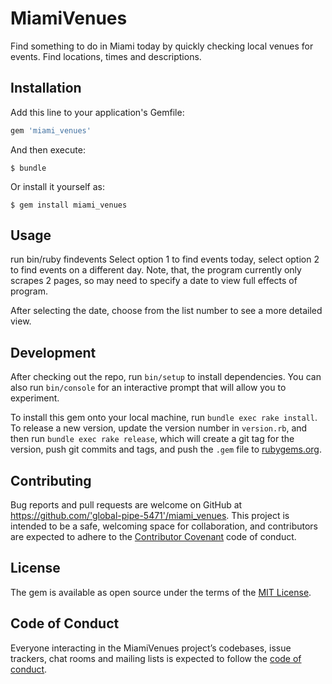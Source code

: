 # MiamiVenues

Find something to do in Miami today by quickly checking local venues for events.  Find locations, times and descriptions.

## Installation

Add this line to your application's Gemfile:

```ruby
gem 'miami_venues'
```

And then execute:

    $ bundle

Or install it yourself as:

    $ gem install miami_venues

## Usage

run bin/ruby findevents
Select option 1 to find events today, select option 2 to find events on a different day.  Note, that, the program currently only scrapes 2 pages, so may need to specify a date to view full effects of program.

After selecting the date, choose from the list number to see a more detailed view.

## Development

After checking out the repo, run `bin/setup` to install dependencies. You can also run `bin/console` for an interactive prompt that will allow you to experiment.

To install this gem onto your local machine, run `bundle exec rake install`. To release a new version, update the version number in `version.rb`, and then run `bundle exec rake release`, which will create a git tag for the version, push git commits and tags, and push the `.gem` file to [rubygems.org](https://rubygems.org).

## Contributing

Bug reports and pull requests are welcome on GitHub at https://github.com/'global-pipe-5471'/miami_venues. This project is intended to be a safe, welcoming space for collaboration, and contributors are expected to adhere to the [Contributor Covenant](http://contributor-covenant.org) code of conduct.

## License

The gem is available as open source under the terms of the [MIT License](https://opensource.org/licenses/MIT).

## Code of Conduct

Everyone interacting in the MiamiVenues project’s codebases, issue trackers, chat rooms and mailing lists is expected to follow the [code of conduct](https://github.com/'global-pipe-5471'/miami_venues/blob/master/CODE_OF_CONDUCT.md).
